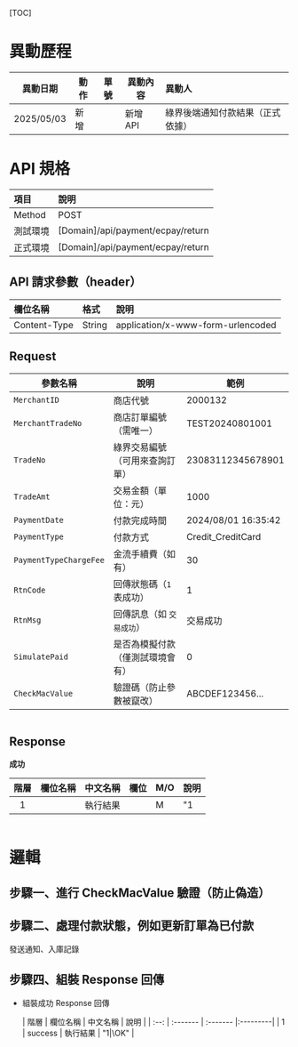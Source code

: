 [TOC]

# 異動歷程

| 異動日期       | 動作 | 單號                                                                    | 異動內容 | 異動人 |
|------------| ---- | ----------------------------------------------------------------------- | -------- |:----|
| 2025/05/03 | 新增 |  | 新增 API | 綠界後端通知付款結果（正式依據）    |

# API 規格

| 項目   | 說明                                                  |
| :----- |:----------------------------------------------------|
| Method | POST                                                |
| 測試環境    | [Domain]/api/payment/ecpay/return                 |
| 正式環境    | [Domain]/api/payment/ecpay/return  |

## API 請求參數（header）

| 欄位名稱     | 格式   | 說明             |
| :----------- | :----- | :--------------- |
| Content-Type | String | application/x-www-form-urlencoded |

## Request
| 參數名稱                   | 說明               | 範例                  |
| ---------------------- | ---------------- | ------------------- |
| `MerchantID`           | 商店代號             | 2000132             |
| `MerchantTradeNo`      | 商店訂單編號（需唯一）      | TEST20240801001     |
| `TradeNo`              | 綠界交易編號（可用來查詢訂單）  | 23083112345678901   |
| `TradeAmt`             | 交易金額（單位：元）       | 1000                |
| `PaymentDate`          | 付款完成時間           | 2024/08/01 16:35:42 |
| `PaymentType`          | 付款方式             | Credit\_CreditCard  |
| `PaymentTypeChargeFee` | 金流手續費（如有）        | 30                  |
| `RtnCode`              | 回傳狀態碼（`1` 表成功）   | 1                   |
| `RtnMsg`               | 回傳訊息（如 `交易成功`）   | 交易成功                |
| `SimulatePaid`         | 是否為模擬付款（僅測試環境會有） | 0                   |
| `CheckMacValue`        | 驗證碼（防止參數被竄改）     | ABCDEF123456...     |

```json

```

## Response

**成功**

| 階層 | 欄位名稱 | 中文名稱 | 欄位    | M/O | 說明          |
|:--:|------| -------- | ------- | --- | ------------- |
| 1  |      | 執行結果 |  | M   | "1|OK" "0|FAIL" |


```json

```

# 邏輯

## 步驟一、進行 CheckMacValue 驗證（防止偽造）

## 步驟二、處理付款狀態，例如更新訂單為已付款
 發送通知、入庫記錄

## 步驟四、組裝 Response 回傳

- 組裝成功 Response 回傳

  | 階層 | 欄位名稱 | 中文名稱 | 說明       |
        | :--: | :------- | :------- |:---------|
  |  1   | success  | 執行結果 | "1\|\OK" |



